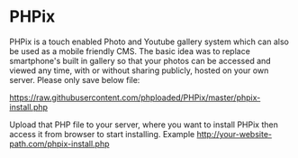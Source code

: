 # PHPix
PHPix is a touch enabled Photo and Youtube gallery system which can also be used as a mobile friendly CMS. The basic idea was to replace smartphone's built in gallery so that your photos can be accessed and viewed any time, with or without sharing publicly, hosted on your own server. Please only save below file:

https://raw.githubusercontent.com/phploaded/PHPix/master/phpix-install.php

Upload that PHP file to your server, where you want to install PHPix then access it from browser to start installing. Example http://your-website-path.com/phpix-install.php
